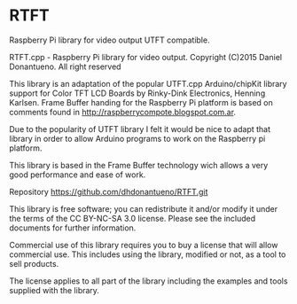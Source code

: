 # RTFT
Raspberry Pi library for video output UTFT compatible.

  RTFT.cpp - Raspberry Pi library for video output.
  Copyright (C)2015 Daniel Donantueno. All right reserved
  
  This library is an adaptation of the popular UTFT.cpp 
  Arduino/chipKit library support for Color TFT LCD Boards by 
  Rinky-Dink Electronics, Henning Karlsen. Frame Buffer handing
  for the Raspberry Pi platform is based on comments found 
  in http://raspberrycompote.blogspot.com.ar.
  
  Due to the popularity of UTFT library I felt it would be nice to
  adapt that library in order to allow Arduino programs to work on 
  the Raspberry pi platform.

  This library is based in the Frame Buffer technology wich allows
  a very good performance and ease of work.
  
  Repository https://github.com/dhdonantueno/RTFT.git

  This library is free software; you can redistribute it and/or
  modify it under the terms of the CC BY-NC-SA 3.0 license.
  Please see the included documents for further information.

  Commercial use of this library requires you to buy a license that
  will allow commercial use. This includes using the library,
  modified or not, as a tool to sell products.

  The license applies to all part of the library including the 
  examples and tools supplied with the library.
